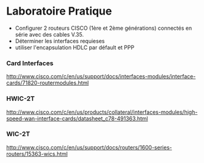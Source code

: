 # Laboratoire Pratique

- Configurer 2 routeurs CISCO (1ère et 2ème générations) connectés en série avec des cables V.35.
- Déterminer les interfaces requieses
- utiliser l'encapsulation HDLC par défault et PPP

### Card Interfaces
http://www.cisco.com/c/en/us/support/docs/interfaces-modules/interface-cards/71820-routermodules.html

### HWIC-2T
http://www.cisco.com/c/en/us/products/collateral/interfaces-modules/high-speed-wan-interface-cards/datasheet_c78-491363.html

### WIC-2T
http://www.cisco.com/c/en/us/support/docs/routers/1600-series-routers/15363-wics.html
